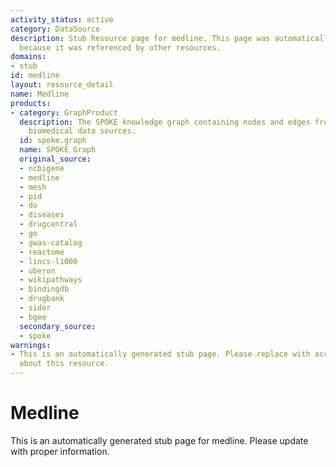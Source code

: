 ```yaml
---
activity_status: active
category: DataSource
description: Stub Resource page for medline. This page was automatically generated
  because it was referenced by other resources.
domains:
- stub
id: medline
layout: resource_detail
name: Medline
products:
- category: GraphProduct
  description: The SPOKE knowledge graph containing nodes and edges from multiple
    biomedical data sources.
  id: spoke.graph
  name: SPOKE Graph
  original_source:
  - ncbigene
  - medline
  - mesh
  - pid
  - do
  - diseases
  - drugcentral
  - go
  - gwas-catalog
  - reactome
  - lincs-l1000
  - uberon
  - wikipathways
  - bindingdb
  - drugbank
  - sider
  - bgee
  secondary_source:
  - spoke
warnings:
- This is an automatically generated stub page. Please replace with accurate information
  about this resource.
---
```

# Medline

This is an automatically generated stub page for medline. Please update with proper information.